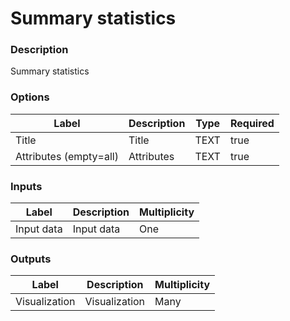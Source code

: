 # Summary statistics
###  Description
Summary statistics
###  Options
| Label | Description | Type | Required |
|---|---|---|---|
| Title | Title | TEXT | true |
| Attributes (empty=all) | Attributes | TEXT | true |
###  Inputs
| Label | Description | Multiplicity |
|---|---|---|
| Input data | Input data | One |
###  Outputs
| Label | Description | Multiplicity |
|---|---|---|
| Visualization | Visualization | Many |
